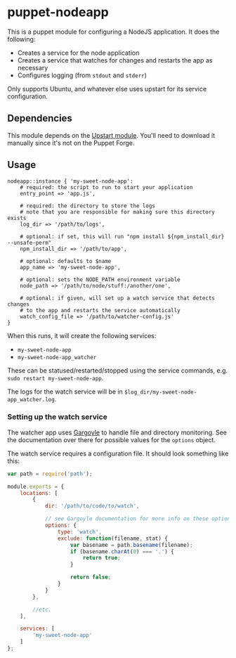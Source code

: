 # puppet-nodeapp
This is a puppet module for configuring a NodeJS application. It does the following:

* Creates a service for the node application
* Creates a service that watches for changes and restarts the app as necessary
* Configures logging (from `stdout` and `stderr`)

Only supports Ubuntu, and whatever else uses upstart for its service configuration.

## Dependencies
This module depends on the [Upstart module](https://github.com/bison/puppet-upstart). You'll need
to download it manually since it's not on the Puppet Forge.

## Usage
```puppet
nodeapp::instance { 'my-sweet-node-app':
	# required: the script to run to start your application
	entry_point => 'app.js',

	# required: the directory to store the logs
	# note that you are responsible for making sure this directory exists
	log_dir => '/path/to/logs',

	# optional: if set, this will run "npm install ${npm_install_dir} --unsafe-perm"
	npm_install_dir => '/path/to/app',

	# optional: defaults to $name
	app_name => 'my-sweet-node-app',

	# optional: sets the NODE_PATH environment variable
	node_path => '/path/to/node/stuff:/another/one',

	# optional: if given, will set up a watch service that detects changes
	# to the app and restarts the service automatically
	watch_config_file => '/path/to/watcher-config.js'
}
```

When this runs, it will create the following services:

* `my-sweet-node-app`
* `my-sweet-node-app_watcher`

These can be statused/restarted/stopped using the service commands, e.g.
`sudo restart my-sweet-node-app`.

The logs for the watch service will be in `$log_dir/my-sweet-node-app_watcher.log`.

### Setting up the watch service
The watcher app uses [Gargoyle](https://github.com/tmont/gargoyle) to handle
file and directory monitoring. See the documentation over there for possible
values for the `options` object.

The watch service requires a configuration file. It should look something like this:

```javascript
var path = require('path');

module.exports = {
	locations: [
		{
			dir: '/path/to/code/to/watch',

			// see Gargoyle documentation for more info on these options
			options: {
				type: 'watch',
				exclude: function(filename, stat) {
					var basename = path.basename(filename);
					if (basename.charAt(0) === '.') {
						return true;
					}

					return false;
				}
			}
		},

		//etc.
	],

	services: [
		'my-sweet-node-app'
	]
};
```

